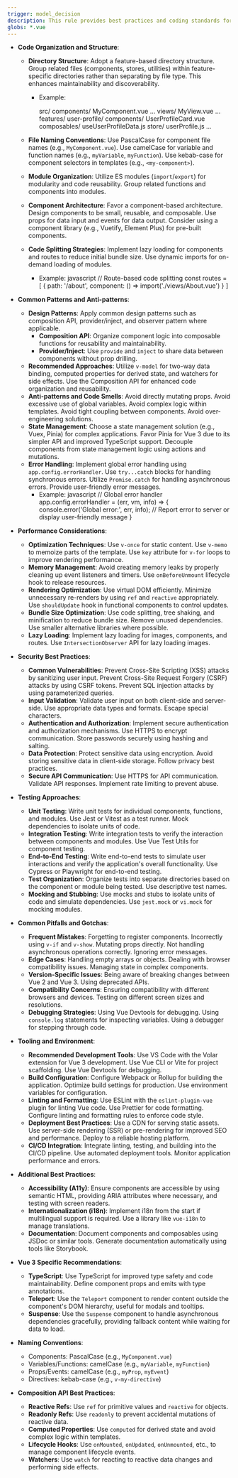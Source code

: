 ```yaml
---
trigger: model_decision
description: This rule provides best practices and coding standards for Vue 3 projects, covering code organization, performance, security, testing, tooling, and common pitfalls to ensure maintainable and efficient applications. It aims to guide developers in writing high-quality Vue 3 code.
globs: *.vue
---
```


- **Code Organization and Structure**:

   - **Directory Structure**: Adopt a feature-based directory structure. Group related files (components, stores, utilities) within feature-specific directories rather than separating by file type. This enhances maintainability and discoverability.

      - Example:

         src/
         components/
         MyComponent.vue
         ...
         views/
         MyView.vue
         ...
         features/
         user-profile/
         components/
         UserProfileCard.vue
         composables/
         useUserProfileData.js
         store/
         userProfile.js
         ...

   - **File Naming Conventions**: Use PascalCase for component file names (e.g., `MyComponent.vue`). Use camelCase for variable and function names (e.g., `myVariable`, `myFunction`). Use kebab-case for component selectors in templates (e.g., `<my-component>`).
   - **Module Organization**: Utilize ES modules (`import`/`export`) for modularity and code reusability. Group related functions and components into modules.
   - **Component Architecture**: Favor a component-based architecture. Design components to be small, reusable, and composable. Use props for data input and events for data output. Consider using a component library (e.g., Vuetify, Element Plus) for pre-built components.
   - **Code Splitting Strategies**: Implement lazy loading for components and routes to reduce initial bundle size. Use dynamic imports for on-demand loading of modules.
      - Example:
        javascript
        // Route-based code splitting
        const routes = [
        {
        path: '/about',
        component: () => import('./views/About.vue')
        }
        ]

- **Common Patterns and Anti-patterns**:

   - **Design Patterns**: Apply common design patterns such as composition API, provider/inject, and observer pattern where applicable.
      - **Composition API**: Organize component logic into composable functions for reusability and maintainability.
      - **Provider/Inject**: Use `provide` and `inject` to share data between components without prop drilling.
   - **Recommended Approaches**: Utilize `v-model` for two-way data binding, computed properties for derived state, and watchers for side effects. Use the Composition API for enhanced code organization and reusability.
   - **Anti-patterns and Code Smells**: Avoid directly mutating props. Avoid excessive use of global variables. Avoid complex logic within templates. Avoid tight coupling between components. Avoid over-engineering solutions.
   - **State Management**: Choose a state management solution (e.g., Vuex, Pinia) for complex applications. Favor Pinia for Vue 3 due to its simpler API and improved TypeScript support. Decouple components from state management logic using actions and mutations.
   - **Error Handling**: Implement global error handling using `app.config.errorHandler`. Use `try...catch` blocks for handling synchronous errors. Utilize `Promise.catch` for handling asynchronous errors. Provide user-friendly error messages.
      - Example:
        javascript
        // Global error handler
        app.config.errorHandler = (err, vm, info) => {
        console.error('Global error:', err, info);
        // Report error to server or display user-friendly message
        }

- **Performance Considerations**:

   - **Optimization Techniques**: Use `v-once` for static content. Use `v-memo` to memoize parts of the template. Use `key` attribute for `v-for` loops to improve rendering performance.
   - **Memory Management**: Avoid creating memory leaks by properly cleaning up event listeners and timers. Use `onBeforeUnmount` lifecycle hook to release resources.
   - **Rendering Optimization**: Use virtual DOM efficiently. Minimize unnecessary re-renders by using `ref` and `reactive` appropriately. Use `shouldUpdate` hook in functional components to control updates.
   - **Bundle Size Optimization**: Use code splitting, tree shaking, and minification to reduce bundle size. Remove unused dependencies. Use smaller alternative libraries where possible.
   - **Lazy Loading**: Implement lazy loading for images, components, and routes. Use `IntersectionObserver` API for lazy loading images.

- **Security Best Practices**:

   - **Common Vulnerabilities**: Prevent Cross-Site Scripting (XSS) attacks by sanitizing user input. Prevent Cross-Site Request Forgery (CSRF) attacks by using CSRF tokens. Prevent SQL injection attacks by using parameterized queries.
   - **Input Validation**: Validate user input on both client-side and server-side. Use appropriate data types and formats. Escape special characters.
   - **Authentication and Authorization**: Implement secure authentication and authorization mechanisms. Use HTTPS to encrypt communication. Store passwords securely using hashing and salting.
   - **Data Protection**: Protect sensitive data using encryption. Avoid storing sensitive data in client-side storage. Follow privacy best practices.
   - **Secure API Communication**: Use HTTPS for API communication. Validate API responses. Implement rate limiting to prevent abuse.

- **Testing Approaches**:

   - **Unit Testing**: Write unit tests for individual components, functions, and modules. Use Jest or Vitest as a test runner. Mock dependencies to isolate units of code.
   - **Integration Testing**: Write integration tests to verify the interaction between components and modules. Use Vue Test Utils for component testing.
   - **End-to-End Testing**: Write end-to-end tests to simulate user interactions and verify the application's overall functionality. Use Cypress or Playwright for end-to-end testing.
   - **Test Organization**: Organize tests into separate directories based on the component or module being tested. Use descriptive test names.
   - **Mocking and Stubbing**: Use mocks and stubs to isolate units of code and simulate dependencies. Use `jest.mock` or `vi.mock` for mocking modules.

- **Common Pitfalls and Gotchas**:

   - **Frequent Mistakes**: Forgetting to register components. Incorrectly using `v-if` and `v-show`. Mutating props directly. Not handling asynchronous operations correctly. Ignoring error messages.
   - **Edge Cases**: Handling empty arrays or objects. Dealing with browser compatibility issues. Managing state in complex components.
   - **Version-Specific Issues**: Being aware of breaking changes between Vue 2 and Vue 3. Using deprecated APIs.
   - **Compatibility Concerns**: Ensuring compatibility with different browsers and devices. Testing on different screen sizes and resolutions.
   - **Debugging Strategies**: Using Vue Devtools for debugging. Using `console.log` statements for inspecting variables. Using a debugger for stepping through code.

- **Tooling and Environment**:

   - **Recommended Development Tools**: Use VS Code with the Volar extension for Vue 3 development. Use Vue CLI or Vite for project scaffolding. Use Vue Devtools for debugging.
   - **Build Configuration**: Configure Webpack or Rollup for building the application. Optimize build settings for production. Use environment variables for configuration.
   - **Linting and Formatting**: Use ESLint with the `eslint-plugin-vue` plugin for linting Vue code. Use Prettier for code formatting. Configure linting and formatting rules to enforce code style.
   - **Deployment Best Practices**: Use a CDN for serving static assets. Use server-side rendering (SSR) or pre-rendering for improved SEO and performance. Deploy to a reliable hosting platform.
   - **CI/CD Integration**: Integrate linting, testing, and building into the CI/CD pipeline. Use automated deployment tools. Monitor application performance and errors.

- **Additional Best Practices**:

   - **Accessibility (A11y)**: Ensure components are accessible by using semantic HTML, providing ARIA attributes where necessary, and testing with screen readers.
   - **Internationalization (i18n)**: Implement i18n from the start if multilingual support is required. Use a library like `vue-i18n` to manage translations.
   - **Documentation**: Document components and composables using JSDoc or similar tools. Generate documentation automatically using tools like Storybook.

- **Vue 3 Specific Recommendations**:

   - **TypeScript**: Use TypeScript for improved type safety and code maintainability. Define component props and emits with type annotations.
   - **Teleport**: Use the `Teleport` component to render content outside the component's DOM hierarchy, useful for modals and tooltips.
   - **Suspense**: Use the `Suspense` component to handle asynchronous dependencies gracefully, providing fallback content while waiting for data to load.

- **Naming Conventions**:

   - Components: PascalCase (e.g., `MyComponent.vue`)
   - Variables/Functions: camelCase (e.g., `myVariable`, `myFunction`)
   - Props/Events: camelCase (e.g., `myProp`, `myEvent`)
   - Directives: kebab-case (e.g., `v-my-directive`)

- **Composition API Best Practices**:
   - **Reactive Refs**: Use `ref` for primitive values and `reactive` for objects.
   - **Readonly Refs**: Use `readonly` to prevent accidental mutations of reactive data.
   - **Computed Properties**: Use `computed` for derived state and avoid complex logic within templates.
   - **Lifecycle Hooks**: Use `onMounted`, `onUpdated`, `onUnmounted`, etc., to manage component lifecycle events.
   - **Watchers**: Use `watch` for reacting to reactive data changes and performing side effects.

